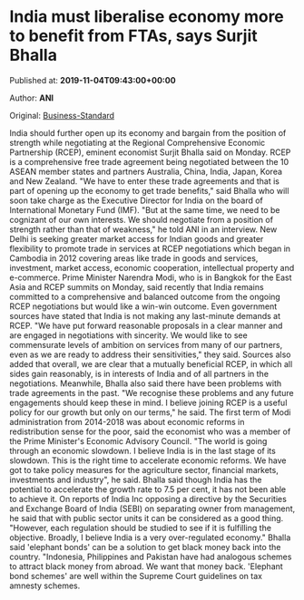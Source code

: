 
# India must liberalise economy more to benefit from FTAs, says Surjit Bhalla

Published at: **2019-11-04T09:43:00+00:00**

Author: **ANI**

Original: [Business-Standard](https://www.business-standard.com/article/news-ani/india-must-liberalise-economy-further-to-benefit-from-trade-agreements-says-economist-surjit-bhalla-119110400786_1.html)

India should further open up its economy and bargain from the position of strength while negotiating at the Regional Comprehensive Economic Partnership (RCEP), eminent economist Surjit Bhalla said on Monday.
RCEP is a comprehensive free trade agreement being negotiated between the 10 ASEAN member states and partners Australia, China, India, Japan, Korea and New Zealand.
"We have to enter these trade agreements and that is part of opening up the economy to get trade benefits," said Bhalla who will soon take charge as the Executive Director for India on the board of International Monetary Fund (IMF).
"But at the same time, we need to be cognizant of our own interests. We should negotiate from a position of strength rather than that of weakness," he told ANI in an interview.
New Delhi is seeking greater market access for Indian goods and greater flexibility to promote trade in services at RCEP negotiations which began in Cambodia in 2012 covering areas like trade in goods and services, investment, market access, economic cooperation, intellectual property and e-commerce.
Prime Minister Narendra Modi, who is in Bangkok for the East Asia and RCEP summits on Monday, said recently that India remains committed to a comprehensive and balanced outcome from the ongoing RCEP negotiations but would like a win-win outcome.
Even government sources have stated that India is not making any last-minute demands at RCEP. "We have put forward reasonable proposals in a clear manner and are engaged in negotiations with sincerity. We would like to see commensurate levels of ambition on services from many of our partners, even as we are ready to address their sensitivities," they said.
Sources also added that overall, we are clear that a mutually beneficial RCEP, in which all sides gain reasonably, is in interests of India and of all partners in the negotiations.
Meanwhile, Bhalla also said there have been problems with trade agreements in the past. "We recognise these problems and any future engagements should keep these in mind. I believe joining RCEP is a useful policy for our growth but only on our terms," he said.
The first term of Modi administration from 2014-2018 was about economic reforms in redistribution sense for the poor, said the economist who was a member of the Prime Minister's Economic Advisory Council.
"The world is going through an economic slowdown. I believe India is in the last stage of its slowdown. This is the right time to accelerate economic reforms. We have got to take policy measures for the agriculture sector, financial markets, investments and industry", he said.
Bhalla said though India has the potential to accelerate the growth rate to 7.5 per cent, it has not been able to achieve it.
On reports of India Inc opposing a directive by the Securities and Exchange Board of India (SEBI) on separating owner from management, he said that with public sector units it can be considered as a good thing. "However, each regulation should be studied to see if it is fulfilling the objective. Broadly, I believe India is a very over-regulated economy."
Bhalla said 'elephant bonds' can be a solution to get black money back into the country.
"Indonesia, Philippines and Pakistan have had analogous schemes to attract black money from abroad. We want that money back. 'Elephant bond schemes' are well within the Supreme Court guidelines on tax amnesty schemes.

